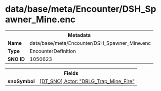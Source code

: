 <h1>data/base/meta/Encounter/DSH_Spawner_Mine.enc</h1><table><tr><th colspan="100%">Metadata</th></tr><tr><td><b>Name</b></td><td>data/base/meta/Encounter/DSH_Spawner_Mine.enc</td></tr><tr><td><b>Type</b></td><td>EncounterDefinition</td></tr><tr><td><b>SNO ID</b></td><td>1050623</td></tr></table>

<table><tr><th colspan="100%">Fields</th></tr><tr><td><b>snoSymbol</b></td><td><a href="..\Actor\DRLG_Trap_Mine_Fire.acr">[DT_SNO] Actor: "DRLG_Trap_Mine_Fire"</a></td></tr></table>

